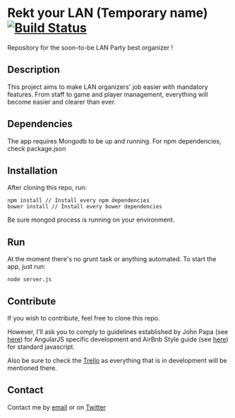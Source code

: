 # Rekt your LAN (Temporary name) [![Build Status](https://travis-ci.org/Cinetik/rekt-lan.svg?branch=master)](https://travis-ci.org/Cinetik/rekt-lan)

Repository for the soon-to-be LAN Party best organizer !

## Description

This project aims to make LAN organizers' job easier with mandatory features.
From staff to game and player management, everything will become easier and clearer than ever.

## Dependencies

The app requires Mongodb to be up and running.
For npm dependencies, check package.json

## Installation

After cloning this repo, run:

```
npm install // Install every npm dependencies
bower install // Install every bower dependencies
```

Be sure mongod process is running on your environment.

## Run

At the moment there's no grunt task or anything automated.
To start the app, just run:

```
node server.js
```


## Contribute

If you wish to contribute, feel free to clone this repo.

However, I'll ask you to comply to guidelines established by John Papa (see [here](https://github.com/johnpapa/angular-styleguide)) for AngularJS specific development and AirBnb Style guide (see [here](https://github.com/airbnb/javascript)) for standard javascript.

Also be sure to check the [Trello](https://trello.com/b/96uCHNbX/lan-organizer) as everything that is in development will be mentioned there.

## Contact

Contact me by [email](florian.meskens@gmail.com) or on [Twitter](http://www.twitter.com/floctk)
